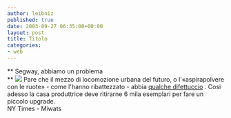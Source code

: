 ```yaml
---
author: leibniz
published: true
date: 2003-09-27 06:35:00+00:00
layout: post
title: Titolo
categories:
- web
---
```


 **   Segway, abbiamo un problema   
**  ![](http://www.miwats.org/newsletter/images/segway.gif) Pare che il mezzo di locomozione urbana del futuro, o l'«aspirapolvere con le ruote» - come l'hanno ribattezzato - abbia  [ qualche difettuccio](http://www.nytimes.com/2003/09/26/national/26CND-SCOO.html?hp)   . Cosi adesso la casa produttrice deve ritirarne 6 mila esemplari per fare un piccolo upgrade.   
  NY Times - Miwats
